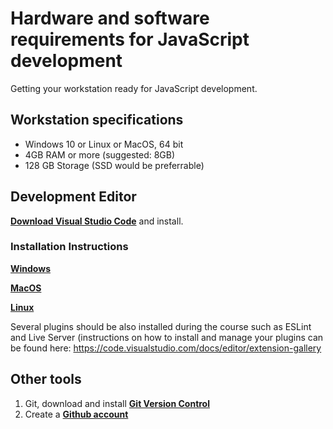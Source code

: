 # Hardware and software requirements for JavaScript development

Getting your workstation ready for JavaScript development.
## Workstation specifications
- Windows 10 or Linux or MacOS, 64 bit
- 4GB RAM or more (suggested: 8GB)
- 128 GB Storage (SSD would be preferrable)

## Development Editor
**[Download Visual Studio Code](https://code.visualstudio.com/)** and install.

### Installation Instructions
**[Windows](https://code.visualstudio.com/docs/setup/windows)**

**[MacOS](https://code.visualstudio.com/docs/setup/macos)**

**[Linux](https://code.visualstudio.com/docs/setup/linux)**

Several plugins should be also installed during the course such as ESLint and Live Server
(instructions on how to install and manage your plugins can be found here: https://code.visualstudio.com/docs/editor/extension-gallery

## Other tools
1. Git, download and install **[Git Version Control](https://git-scm.com/downloads)**
2. Create a **[Github account](https://github.com/join)**
